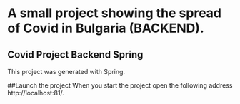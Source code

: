 # A small project showing the spread of Covid in Bulgaria (BACKEND).

## Covid Project Backend Spring
This project was generated with Spring.

##Launch the project
When you start the project оpen the following address http://localhost:81/.
